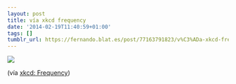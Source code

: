 ```yaml
---
layout: post
title: vía xkcd frequency
date: '2014-02-19T11:40:59+01:00'
tags: []
tumblr_url: https://fernando.blat.es/post/77163791823/v%C3%ADa-xkcd-frequency
---
```

 ![](/tumblr_files/tumblr_n18occWd2p1qz4y16o1_250.gif)  

(vía [xkcd: Frequency](http://xkcd.com/1331/))
